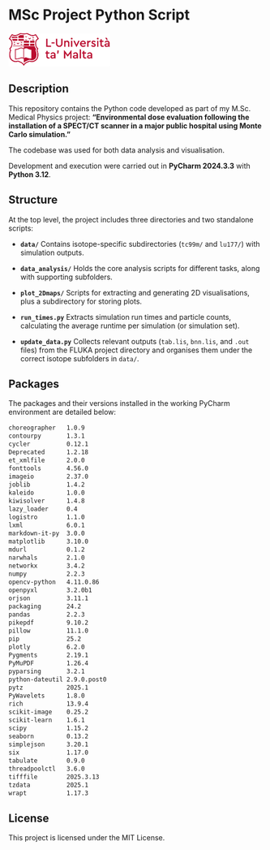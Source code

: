 # MSc Project Python Script 
<img src="umlogo_full_red.png" width="200">


## Description

This repository contains the Python code developed as part of my M.Sc. Medical Physics project:
**“Environmental dose evaluation following the installation of a SPECT/CT scanner in a major public hospital using Monte Carlo simulation.”**

The codebase was used for both data analysis and visualisation.

Development and execution were carried out in **PyCharm 2024.3.3** with **Python 3.12**.


## Structure

At the top level, the project includes three directories and two standalone scripts:

* **`data/`**
  Contains isotope-specific subdirectories (`tc99m/` and `lu177/`) with simulation outputs.

* **`data_analysis/`**
  Holds the core analysis scripts for different tasks, along with supporting subfolders.

* **`plot_2Dmaps/`**
  Scripts for extracting and generating 2D visualisations, plus a subdirectory for storing plots.

* **`run_times.py`**
  Extracts simulation run times and particle counts, calculating the average runtime per simulation (or simulation set).

* **`update_data.py`**
  Collects relevant outputs (`tab.lis`, `bnn.lis`, and `.out` files) from the FLUKA project directory and organises them under the correct isotope subfolders in `data/`.

## Packages
The packages and their versions installed in the working PyCharm environment are detailed below:
```
choreographer   1.0.9
contourpy       1.3.1
cycler          0.12.1
Deprecated      1.2.18
et_xmlfile      2.0.0
fonttools       4.56.0
imageio         2.37.0
joblib          1.4.2
kaleido         1.0.0
kiwisolver      1.4.8
lazy_loader     0.4
logistro        1.1.0
lxml            6.0.1
markdown-it-py  3.0.0
matplotlib      3.10.0
mdurl           0.1.2
narwhals        2.1.0
networkx        3.4.2
numpy           2.2.3
opencv-python   4.11.0.86
openpyxl        3.2.0b1
orjson          3.11.1
packaging       24.2
pandas          2.2.3
pikepdf         9.10.2
pillow          11.1.0
pip             25.2
plotly          6.2.0
Pygments        2.19.1
PyMuPDF         1.26.4
pyparsing       3.2.1
python-dateutil 2.9.0.post0
pytz            2025.1
PyWavelets      1.8.0
rich            13.9.4
scikit-image    0.25.2
scikit-learn    1.6.1
scipy           1.15.2
seaborn         0.13.2
simplejson      3.20.1
six             1.17.0
tabulate        0.9.0
threadpoolctl   3.6.0
tifffile        2025.3.13
tzdata          2025.1
wrapt           1.17.3
```

## License

This project is licensed under the MIT License.
